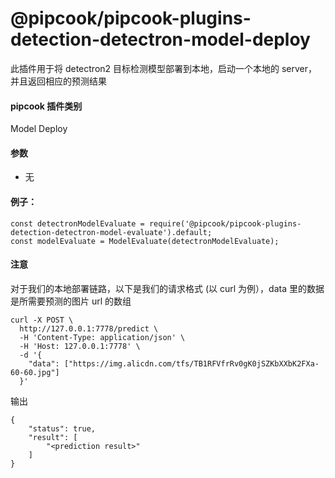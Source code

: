 # @pipcook/pipcook-plugins-detection-detectron-model-deploy

此插件用于将 detectron2 目标检测模型部署到本地，启动一个本地的 server， 并且返回相应的预测结果

<a name="Ej4GX"></a>
#### pipcook 插件类别
Model Deploy

<a name="vGyBc"></a>
#### 参数

- 无

<a name="ZZcV2"></a>
#### 例子：

```
const detectronModelEvaluate = require('@pipcook/pipcook-plugins-detection-detectron-model-evaluate').default;
const modelEvaluate = ModelEvaluate(detectronModelEvaluate);

```

<a name="9NElt"></a>
#### 注意
对于我们的本地部署链路，以下是我们的请求格式 (以 curl 为例），data 里的数据是所需要预测的图片 url 的数组
```
curl -X POST \
  http://127.0.0.1:7778/predict \
  -H 'Content-Type: application/json' \
  -H 'Host: 127.0.0.1:7778' \
  -d '{
    "data": ["https://img.alicdn.com/tfs/TB1RFVfrRv0gK0jSZKbXXbK2FXa-60-60.jpg"]
  }'
```

输出

```
{
    "status": true,
    "result": [
        "<prediction result>"
    ]
}
```

